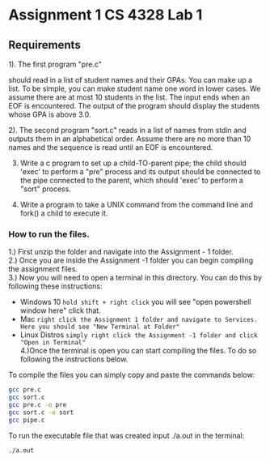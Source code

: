 # Assignment 1 CS 4328 Lab 1



## Requirements
  
1). The first program "pre.c" 

should read in a list of student names and their GPAs. You can make up a list. To be simple, you 
can make student name one word in lower cases. We assume there are at most 10 students in the list. 
The input ends when an EOF is encountered. The output of the program should display the students 
whose GPA is above 3.0.  

2). The second program "sort.c" reads in a list of names from stdin and 
outputs them in an alphabetical order. Assume there are no more than 10 
names and the sequence is read until an EOF is encountered.  

3. Write a c program to set up a child-TO-parent pipe; the child 
should 'exec' to perform a "pre" process and its output should be 
connected to the pipe connected to the parent, which should 'exec' to 
perform a "sort" process. 

4. Write a program to take a UNIX command from the command line
and fork() a child to execute it.  

### How to run the files.

1.) First unzip the folder and navigate into the Assignment - 1 folder.  
2.) Once you are inside the Assignment -1 folder you can begin compiling the assignment files.  
3.) Now you will need to open a terminal in this directory. You can do this by following these instructions:  
   * Windows 10 ``` hold shift + right click ``` you will see "open powershell window here" click that.  
   * Mac ``` right click the Assignment 1 folder and navigate to Services. Here you should see "New Terminal at Folder" ```  
   * Linux Distros ```simply right click the Assignment -1 folder and click "Open in Terminal"```    
4.)Once the terminal is open you can start compiling the files. To do so following the instructions below. 
    
To compile the files you can simply copy and paste the commands below:
```bash
gcc pre.c
gcc sort.c
gcc pre.c -o pre
gcc sort.c -o sort
gcc pipe.c
```
To run the executable file that was created input ./a.out in the terminal:
```console
./a.out
```


